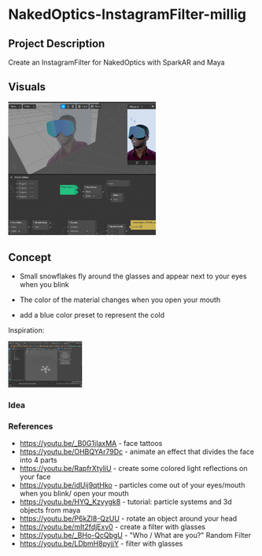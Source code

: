 # NakedOptics-InstagramFilter-millig

## Project Description
Create an InstagramFilter for NakedOptics with SparkAR and Maya

## Visuals
<img src="./Visuals/SparkAr_26032020.jpg" width="300">

## Concept
+ Small snowflakes fly around the glasses and appear next to your eyes when you blink
+ The color of the material changes when you open your mouth

+ add a blue color preset to represent the cold
 
Inspiration:
<div>
<img src="./Visuals/snowflake_visual.jpg" width="150">
</div>


### Idea

### References
+ https://youtu.be/_B0G1jIaxMA - face tattoos			
+ https://youtu.be/OHBQYAr79Dc - animate an effect that divides the face into 4 parts	
+ https://youtu.be/RapfrXtyliU - create some colored light reflections on your face 	
+ https://youtu.be/idUij9qtHko - particles come out of your eyes/mouth when you blink/ open your mouth 				
+ https://youtu.be/HYQ_Kzyygk8 - tutorial: particle systems and 3d objects from maya	
+ https://youtu.be/P6kZl8-QzUU - rotate an object around your head	
+ https://youtu.be/mIt2fdjExy0 - create a filter with glasses
+ https://youtu.be/_BHo-QcQbgU - "Who / What are you?" Random Filter
+ https://youtu.be/LDbmH8pyjjY - filter with glasses



